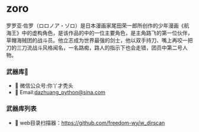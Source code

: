 # zoro  
罗罗亚·佐罗（ロロノア・ゾロ）是日本漫画家尾田荣一郎所创作的少年漫画《航海王》中的虚构角色，是该作品的中的一位主要角色，是主角路飞的第一位伙伴，草帽海贼团的战斗员。他立志成为世界最强的剑士，他以双手持刀、嘴上再咬一把刀的三刀流战斗风格闻名，一名路痴，路人的指示下也会走错，团员中第二号人物。
### 武器库👋
- 🏅 微信公众号:你丫才秃头
- 🍭 Email:dazhuang_python@sina.com
### 武器库列表
- 🔭 web目录扫描器：https://github.com/freedom-wy/w_dirscan
